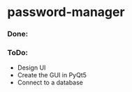 # password-manager

### Done:

### ToDo:
- Design UI
- Create the GUI in PyQt5
- Connect to a database 
